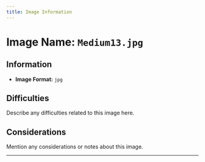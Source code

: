 ```yaml
---
title: Image Information
---
```


# Image Name: `Medium13.jpg`

## Information

- **Image Format:** `jpg`

## Difficulties

Describe any difficulties related to this image here.

## Considerations

Mention any considerations or notes about this image.

---
